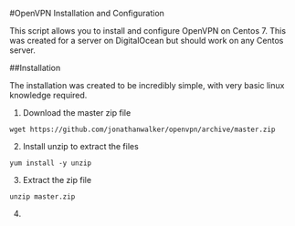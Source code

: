 #OpenVPN Installation and Configuration

This script allows you to install and configure OpenVPN on Centos 7. This was created for a server on DigitalOcean but should work on any Centos server. 

##Installation

The installation was created to be incredibly simple, with very basic linux knowledge required.

1. Download the master zip file

```wget https://github.com/jonathanwalker/openvpn/archive/master.zip```

2. Install unzip to extract the files

```yum install -y unzip```

3. Extract the zip file

```unzip master.zip```

4. 
